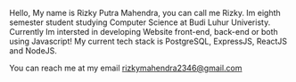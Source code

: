Hello, My name is Rizky Putra Mahendra, you can call me Rizky. Im eighth semester student studying Computer Science at Budi Luhur Univeristy.
Currently Im intersted in developing Website front-end, back-end or both using Javascript!
My current tech stack is PostgreSQL, ExpressJS, ReactJS and NodeJS.

You can reach me at my email rizkymahendra2346@gmail.com

<!---
rizky-pm/rizky-pm is a ✨ special ✨ repository because its `README.md` (this file) appears on your GitHub profile.
You can click the Preview link to take a look at your changes.
--->
